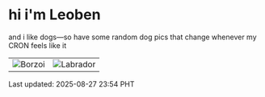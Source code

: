 # hi i'm Leoben

and i like dogs—so have some random dog pics that change whenever my CRON feels like it

|  |  |
|--------|----------|
| ![Borzoi](https://random-dog-vercel.vercel.app/api/random-borzoi?v=1756310040) | ![Labrador](https://random-dog-vercel.vercel.app/api/random-labrador?v=1756310040) |

Last updated: 2025-08-27 23:54 PHT
